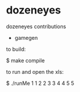 dozeneyes
=========

dozeneyes contributions


* gamegen 

to build:

$ make compile


to run and open the xls:

$ ./runMe 1 1 2 2 3 3 4 4 5 5


